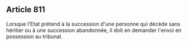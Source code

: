 Article 811
----
Lorsque l'Etat prétend à la succession d'une personne qui décède sans héritier
ou à une succession abandonnée, il doit en demander l'envoi en possession au
tribunal.
